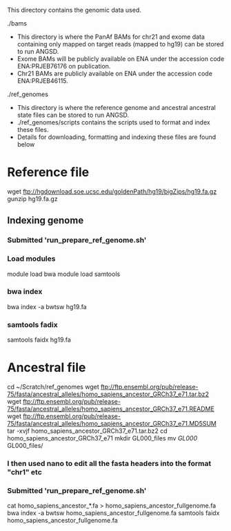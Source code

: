 This directory contains the genomic data used.

./bams
- This directory is where the PanAf BAMs for chr21 and exome data containing only mapped on target reads (mapped to hg19) can be stored to run ANGSD. 
- Exome BAMs will be publicly available on ENA under the accession code ENA:PRJEB76176 on publication.
- Chr21 BAMs are publicly available on ENA under the accession code ENA:PRJEB46115.

./ref_genomes
- This directory is where the reference genome and ancestral ancestral state files can be stored to run ANGSD.
- ./ref_genomes/scripts contains the scripts used to format and index these files.
- Details for downloading, formatting and indexing these files are found below

# Reference file
wget ftp://hgdownload.soe.ucsc.edu/goldenPath/hg19/bigZips/hg19.fa.gz
gunzip hg19.fa.gz

## Indexing genome
### Submitted 'run_prepare_ref_genome.sh'

### Load modules
module load bwa
module load samtools

### bwa index
bwa index -a bwtsw hg19.fa

### samtools fadix
samtools faidx hg19.fa 

# Ancestral file
cd ~/Scratch/ref_genomes
wget ftp://ftp.ensembl.org/pub/release-75/fasta/ancestral_alleles/homo_sapiens_ancestor_GRCh37_e71.tar.bz2
wget ftp://ftp.ensembl.org/pub/release-75/fasta/ancestral_alleles/homo_sapiens_ancestor_GRCh37_e71.README
wget ftp://ftp.ensembl.org/pub/release-75/fasta/ancestral_alleles/homo_sapiens_ancestor_GRCh37_e71.MD5SUM
tar -xvjf homo_sapiens_ancestor_GRCh37_e71.tar.bz2
cd homo_sapiens_ancestor_GRCh37_e71
mkdir GL000_files
mv *GL000* GL000_files/

### I then used nano to edit all the fasta headers into the format "chr1" etc

### Submitted 'run_prepare_ref_genome.sh'

cat homo_sapiens_ancestor_*.fa > homo_sapiens_ancestor_fullgenome.fa
bwa index -a bwtsw homo_sapiens_ancestor_fullgenome.fa
samtools faidx homo_sapiens_ancestor_fullgenome.fa
